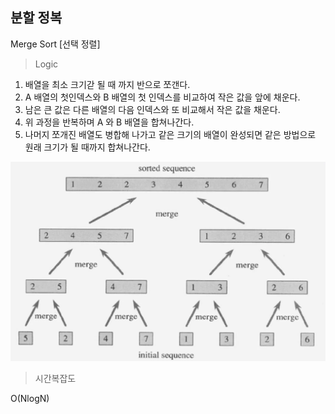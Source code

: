 ## 분할 정복

Merge Sort [선택 정렬]

>Logic
1. 배열을 최소 크기갇 될 때 까지 반으로 쪼갠다.
2. A 배열의 첫인덱스와 B 배열의 첫 인덱스를 비교하여 작은 값을 앞에 채운다.
3. 남은 큰 값은 다른 배열의 다음 인덱스와 또 비교해서 작은 값을 채운다.
4. 위 과정을 반복하며 A 와 B 배열을 합쳐나간다.
5. 나머지 쪼개진 배열도 병합해 나가고 같은 크기의 배열이 완성되면 같은 방법으로 원래 크기가 될 때까지 합쳐나간다.



![선택정렬](merge.png)
>시간복잡도

O(NlogN) 
